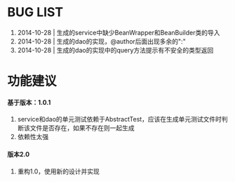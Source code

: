 # BUG LIST #
    
1. 2014-10-28 | 生成的service中缺少BeanWrapper和BeanBuilder类的导入
2. 2014-10-28 | 生成的dao的实现，@author后面出现多余的":"
3. 2014-10-28 | 生成的dao的实现中的query方法提示有不安全的类型返回




# 功能建议 #
#### 基于版本：1.0.1 ####
1. service和dao的单元测试依赖于AbstractTest，应该在生成单元测试文件时判断该文件是否存在，如果不存在则一起生成
2. 依赖性太强



#### 版本2.0 ###

1. 重构1.0，使用新的设计并实现